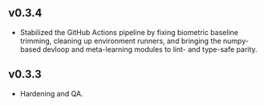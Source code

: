 ## v0.3.4
- Stabilized the GitHub Actions pipeline by fixing biometric baseline trimming,
  cleaning up environment runners, and bringing the numpy-based devloop and
  meta-learning modules to lint- and type-safe parity.

## v0.3.3
- Hardening and QA.
